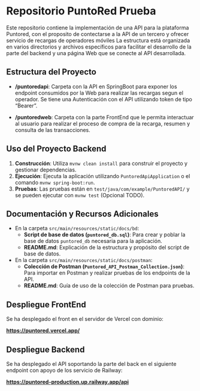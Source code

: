 # Repositorio PuntoRed Prueba

Este repositorio contiene la implementación de una API para la plataforma Puntored, con el proposito de contectarse a la API de un tercero y ofrecer servicio de recargas de operadores móviles
La estructura está organizada en varios directorios y archivos específicos para facilitar el desarrollo de la parte del backend y una página Web que se conecte al API desarrollada.

## Estructura del Proyecto

- **/puntoredapi**: Carpeta con la API en SpringBoot para exponer los endpoint consumidos por la Web para realizar las recargas segun el operador. Se tiene una Autenticación con el API utilizando token de tipo “Bearer”.

- **/puntoredweb**: Carpeta con la parte FrontEnd que le permita interactuar al usuario para realizar el proceso de compra de la recarga,  resumen y consulta de las transacciones.

## Uso del Proyecto **Backend**

1. **Construcción**: Utiliza `mvnw clean install` para construir el proyecto y gestionar dependencias.
2. **Ejecución**: Ejecuta la aplicación utilizando `PuntoredApiApplication` o el comando `mvnw spring-boot:run`.
3. **Pruebas**: Las pruebas están en `test/java/com/example/PuntoredAPI/` y se pueden ejecutar con `mvnw test` (Opcional TODO).

## Documentación y Recursos Adicionales

- En la carpeta `src/main/resources/static/docs/bd`:
  - **Script de base de datos (`puntored_db.sql`)**: Para crear y poblar la base de datos `puntored_db` necesaria para la aplicación.
  - **README.md**: Explicación de la estructura y propósito del script de base de datos.
- En la carpeta `src/main/resources/static/docs/postman`:
  - **Colección de Postman (`Puntored_API_Postman_Collection.json`)**: Para importar en Postman y realizar pruebas de los endpoints de la API.
  - **README.md**: Guía de uso de la colección de Postman para pruebas.

## Despliegue FrontEnd

Se ha desplegado el front en el servidor de Vercel con dominio:

**https://puntored.vercel.app/**


## Despliegue Backend

Se ha desplegado el API soportando la parte del back en el siguiente endpoint con apoyo de los servicio de Railway:

**https://puntored-production.up.railway.app/api**
